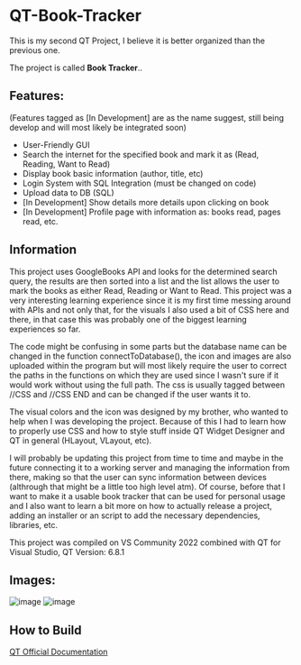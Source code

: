 # QT-Book-Tracker

This is my second QT Project, I believe it is better organized than the previous one.

The project is called **Book Tracker**..

## Features:

(Features tagged as [In Development] are as the name suggest, still being develop and will most likely be integrated soon)

- User-Friendly GUI
- Search the internet for the specified book and mark it as (Read, Reading, Want to Read)
- Display book basic information (author, title, etc)
- Login System with SQL Integration (must be changed on code)
- Upload data to DB (SQL)
- [In Development] Show details more details upon clicking on book
- [In Development] Profile page with information as: books read, pages read, etc.

## Information

This project uses GoogleBooks API and looks for the determined search query, the results are then sorted into a list and the list allows the user to mark the books as either Read, Reading or Want to Read. This project was a very interesting learning experience since it is my first time messing around with APIs and not only that, for the visuals I also used a bit of CSS here and there, in that case this was probably one of the biggest learning experiences so far. 

The code might be confusing in some parts but the database name can be changed in the function connectToDatabase(), the icon and images are also uploaded within the program but will most likely require the user to correct the paths in the functions on which they are used since I wasn't sure if it would work without using the full path. The css is usually tagged between //CSS and //CSS END and can be changed if the user wants it to.

The visual colors and the icon was designed by my brother, who wanted to help when I was developing the project. Because of this I had to learn how to properly use CSS and how to style stuff inside QT Widget Designer and QT in general (HLayout, VLayout, etc).

I will probably be updating this project from time to time and maybe in the future connecting it to a working server and managing the information from there, making so that the user can sync information between devices (althrough that might be a little too high level atm). Of course, before that I want to make it a usable book tracker that can be used for personal usage and I also want to learn a bit more on how to actually release a project, adding an installer or an script to add the necessary dependencies, libraries, etc.

This project was compiled on VS Community 2022 combined with QT for Visual Studio, QT Version: 6.8.1

## Images:

![image](https://github.com/user-attachments/assets/8a3bf003-d7b0-4994-9e57-6d5b4aeea447)
![image](https://github.com/user-attachments/assets/b901ae62-e64c-4052-b9ae-97db1e743b25)


## How to Build

[QT Official Documentation](https://doc.qt.io/qt-5/windows-building.html)




